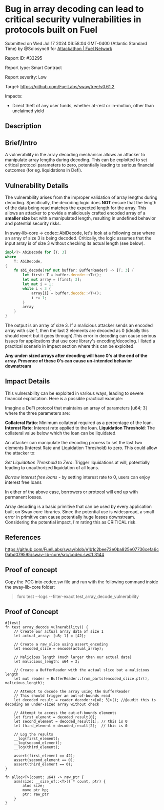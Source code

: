 
# Bug in array decoding can lead to critical security vulnerabilities in protocols built on Fuel

Submitted on Wed Jul 17 2024 06:58:04 GMT-0400 (Atlantic Standard Time) by @Solosync6 for [Attackathon | Fuel Network](https://immunefi.com/bounty/fuel-network-attackathon/)

Report ID: #33295

Report type: Smart Contract

Report severity: Low

Target: https://github.com/FuelLabs/sway/tree/v0.61.2

Impacts:
- Direct theft of any user funds, whether at-rest or in-motion, other than unclaimed yield

## Description
## Brief/Intro
A vulnerability in the array decoding mechanism allows an attacker to manipulate array lengths during decoding. This can be exploited to set critical protocol parameters to zero, potentially leading to serious financial outcomes (for eg. liquidations in Defi).

## Vulnerability Details
The vulnerability arises from the improper validation of array lengths during decoding. Specifically, the decoding logic does **NOT** ensure that the length of the data being read matches the expected length for the array. This allows an attacker to provide a maliciously crafted encoded array of a **smaller size** but with a manipulated length, resulting in undefined behavior and potential security risks.

In sway-lib-core -> codec::AbiDecode, let's look at a following case where an array of size 3 is being decoded. Critically, the logic assumes that the input array is of size 3 without checking its actual length (see below). 

```rust
impl<T> AbiDecode for [T; 3]
where
    T: AbiDecode,
{
    fn abi_decode(ref mut buffer: BufferReader) -> [T; 3] {
        let first: T = buffer.decode::<T>();
        let mut array = [first; 3];
        let mut i = 1;
        while i < 3 {
            array[i] = buffer.decode::<T>();
            i += 1;
        }
        array
    }
}

```
The output is an array of size 3. If a malicious attacker sends an encoded array with size 1, then the last 2 elements are decoded as 0 (ideally this should revert but it goes through).This error in decoding can cause serious issues for applications that use core library's encoding/decoding. I listed a practical scenario in impact section where this can be exploited.

**Any under-sized arrays after decoding will have 0's at the end of the array. Presence of these 0's can cause un-intended behavior downstream**

## Impact Details
This vulnerability can be exploited in various ways, leading to severe financial exploitation. Here is a possible practical example:

Imagine a DeFi protocol that maintains an array of parameters [u64; 3] where the three parameters are:

**Collateral Ratio**: Minimum collateral required as a percentage of the loan.
**Interest Rate**: Interest rate applied to the loan.
**Liquidation Threshold**: The collateral value below which the loan can be liquidated.

An attacker can manipulate the decoding process to set the last two elements (Interest Rate and Liquidation Threshold) to zero. This could allow the attacker to:

_Set Liquidation Threshold to Zero_: Trigger liquidations at will, potentially leading to unauthorized liquidation of all loans.

_Borrow interest free loans_ - by setting interest rate to 0, users can enjoy interest free loans

In either of the above case, borrowers or protocol will end up with permanent losses.

Array decoding is a basic primitive that can be used by every application built on Sway core libraries. Since the potential use is widespread, a small error in primitive can cause potentially huge losses downstream. Considering the potential impact, I'm rating this as CRITICAL risk.

## References
https://github.com/FuelLabs/sway/blob/e1b1c2bee73e0ba825e07736cefa6c0abd079595/sway-lib-core/src/codec.sw#L3144


        
## Proof of concept
Copy the POC into codec.sw file and run with the following command inside the sway-lib-core folder:

>forc test --logs --filter-exact test_array_decode_vulnerability   

## Proof of Concept

```
#[test]
fn test_array_decode_vulnerability() {
    // Create our actual array data of size 1
    let actual_array: [u8; 1] = [42];

    // Create a raw_slice using assert_encoding
    let encoded_slice = encode(actual_array);

    // Malicious length (much larger than our actual data)
    let malicious_length: u64 = 3; 

    // Create a BufferReader with the actual slice but a malicious length
    let mut reader = BufferReader::from_parts(encoded_slice.ptr(), malicious_length);

    // Attempt to decode the array using the BufferReader
    // This should trigger an out-of-bounds read
    let decoded_result = reader.decode::<[u8; 3]>(); //@audit this is decoding an under-sized array without check

    // Attempt to access the out-of-bounds elements
    let first_element = decoded_result[0];
    let second_element = decoded_result[1]; // this is 0
    let third_element = decoded_result[2];  // this is 0

    // Log the results
    __log(first_element);
    __log(second_element);
    __log(third_element);

    assert(first_element == 42);
    assert(second_element == 0);
    assert(third_element == 0);
}

fn alloc<T>(count: u64) -> raw_ptr {
    asm(size: __size_of::<T>() * count, ptr) {
        aloc size;
        move ptr hp;
        ptr: raw_ptr
    }
}
```